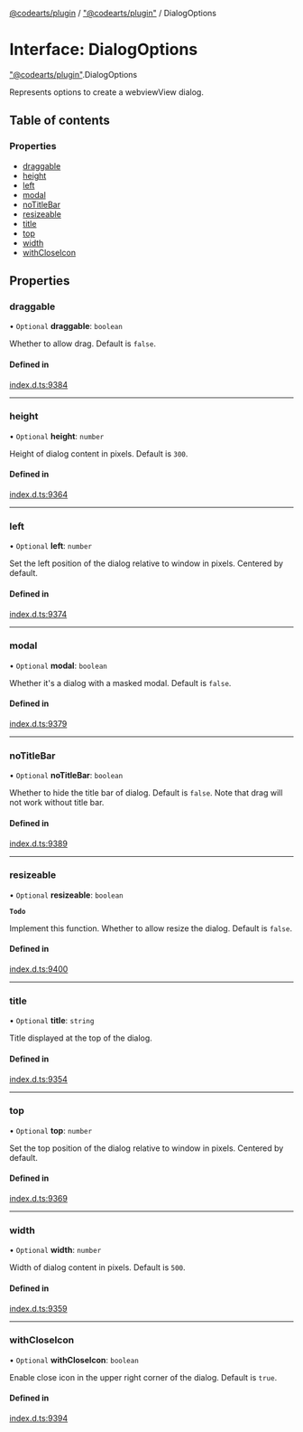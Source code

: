 [@codearts/plugin](../README.md) / ["@codearts/plugin"](../modules/_codearts_plugin_.md) / DialogOptions

# Interface: DialogOptions

["@codearts/plugin"](../modules/_codearts_plugin_.md).DialogOptions

Represents options to create a webviewView dialog.

## Table of contents

### Properties

- [draggable](codearts_plugin_.DialogOptions.md#draggable)
- [height](codearts_plugin_.DialogOptions.md#height)
- [left](codearts_plugin_.DialogOptions.md#left)
- [modal](codearts_plugin_.DialogOptions.md#modal)
- [noTitleBar](codearts_plugin_.DialogOptions.md#notitlebar)
- [resizeable](codearts_plugin_.DialogOptions.md#resizeable)
- [title](codearts_plugin_.DialogOptions.md#title)
- [top](codearts_plugin_.DialogOptions.md#top)
- [width](codearts_plugin_.DialogOptions.md#width)
- [withCloseIcon](codearts_plugin_.DialogOptions.md#withcloseicon)

## Properties

### draggable

• `Optional` **draggable**: `boolean`

Whether to allow drag. Default is `false`.

#### Defined in

[index.d.ts:9384](https://github.com/huaweicloud/cloudide-plugin-api/blob/5055bbd/index.d.ts#L9384)

___

### height

• `Optional` **height**: `number`

Height of dialog content in pixels. Default is `300`.

#### Defined in

[index.d.ts:9364](https://github.com/huaweicloud/cloudide-plugin-api/blob/5055bbd/index.d.ts#L9364)

___

### left

• `Optional` **left**: `number`

Set the left position of the dialog relative to window in pixels. Centered by default.

#### Defined in

[index.d.ts:9374](https://github.com/huaweicloud/cloudide-plugin-api/blob/5055bbd/index.d.ts#L9374)

___

### modal

• `Optional` **modal**: `boolean`

Whether it's a dialog with a masked modal. Default is `false`.

#### Defined in

[index.d.ts:9379](https://github.com/huaweicloud/cloudide-plugin-api/blob/5055bbd/index.d.ts#L9379)

___

### noTitleBar

• `Optional` **noTitleBar**: `boolean`

Whether to hide the title bar of dialog. Default is `false`. Note that drag will not work without title bar.

#### Defined in

[index.d.ts:9389](https://github.com/huaweicloud/cloudide-plugin-api/blob/5055bbd/index.d.ts#L9389)

___

### resizeable

• `Optional` **resizeable**: `boolean`

**`Todo`**

Implement this function.
Whether to allow resize the dialog. Default is `false`.

#### Defined in

[index.d.ts:9400](https://github.com/huaweicloud/cloudide-plugin-api/blob/5055bbd/index.d.ts#L9400)

___

### title

• `Optional` **title**: `string`

Title displayed at the top of the dialog.

#### Defined in

[index.d.ts:9354](https://github.com/huaweicloud/cloudide-plugin-api/blob/5055bbd/index.d.ts#L9354)

___

### top

• `Optional` **top**: `number`

Set the top position of the dialog relative to window in pixels. Centered by default.

#### Defined in

[index.d.ts:9369](https://github.com/huaweicloud/cloudide-plugin-api/blob/5055bbd/index.d.ts#L9369)

___

### width

• `Optional` **width**: `number`

Width of dialog content in pixels. Default is `500`.

#### Defined in

[index.d.ts:9359](https://github.com/huaweicloud/cloudide-plugin-api/blob/5055bbd/index.d.ts#L9359)

___

### withCloseIcon

• `Optional` **withCloseIcon**: `boolean`

Enable close icon in the upper right corner of the dialog. Default is `true`.

#### Defined in

[index.d.ts:9394](https://github.com/huaweicloud/cloudide-plugin-api/blob/5055bbd/index.d.ts#L9394)
